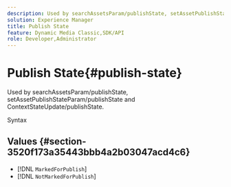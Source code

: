 ```yaml
---
description: Used by searchAssetsParam/publishState, setAssetPublishStateParam/publishState and ContextStateUpdate/publishState.
solution: Experience Manager
title: Publish State
feature: Dynamic Media Classic,SDK/API
role: Developer,Administrator
---
```


# Publish State{#publish-state}

Used by searchAssetsParam/publishState, setAssetPublishStateParam/publishState and ContextStateUpdate/publishState.

 Syntax 

## Values {#section-3520f173a35443bbb4a2b03047acd4c6}

* [!DNL `MarkedForPublish`] 
* [!DNL `NotMarkedForPublish`]

